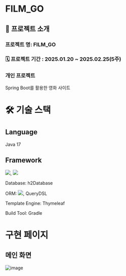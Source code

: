 # FILM_GO
## 🎀 프로젝트 소개
### 프로젝트 명: FILM_GO
### 🗓️ 프로젝트 기간 : 2025.01.20 ~ 2025.02.25(5주)
### 개인 프로젝트
Spring Boot를 활용한 영화 사이트

# 🛠️ 기술 스택
## Language
Java 17
## Framework 
<img src="https://img.shields.io/badge/springboot-6DB33F?style=for-the-badge&logo=springboot&logoColor=white">, <img src="https://img.shields.io/badge/springsecurity-6DB33F?style=for-the-badge&logo=springsecurity&logoColor=white">

Database: h2Database

ORM: <img src="https://img.shields.io/badge/jpa-6DB33F?style=for-the-badge&logo=jpa&logoColor=white">, QueryDSL

Template Engine: Thymeleaf

Build Tool: Gradle

# 구현 페이지
## 메인 화면
![image](https://github.com/user-attachments/assets/43bf92ed-2996-483a-89b5-32f13263a566)


